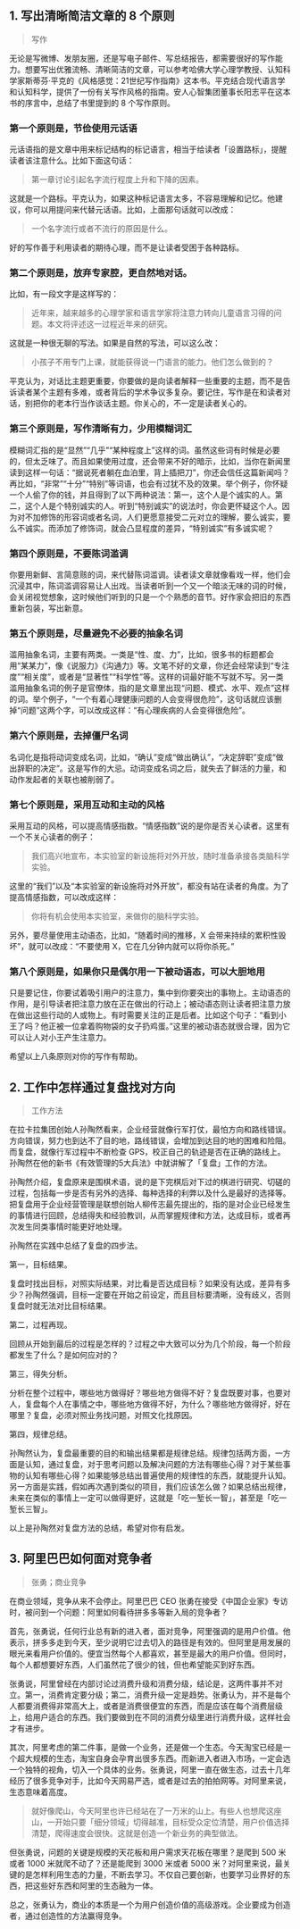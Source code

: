 ## 1. 写出清晰简洁文章的 8 个原则

> 写作

无论是写微博、发朋友圈，还是写电子邮件、写总结报告，都需要很好的写作能力。想要写出优雅流畅、清晰简洁的文章，可以参考哈佛大学心理学教授、认知科学家斯蒂芬·平克的《风格感觉：21世纪写作指南》这本书。平克结合现代语言学和认知科学，提供了一份有关写作风格的指南。安人心智集团董事长阳志平在这本书的序言中，总结了书里提到的 8 个写作原则。

### 第一个原则是，节俭使用元话语

元话语指的是文章中用来标记结构的标记语言，相当于给读者「设置路标」，提醒读者该注意什么。比如下面这句话：

> 第一章讨论引起名字流行程度上升和下降的因素。

这就是一个路标。平克认为，如果这种标记语言太多，不容易理解和记忆。他建议，你可以用提问来代替元话语。比如，上面那句话就可以改成：

> 一个名字流行或者不流行的原因是什么。

好的写作善于利用读者的期待心理，而不是让读者受困于各种路标。

### 第二个原则是，放弃专家腔，更自然地对话。

比如，有一段文字是这样写的：

> 近年来，越来越多的心理学家和语言学家将注意力转向儿童语言习得的问题。本文将评述这一过程近年来的研究。

这就是一种很无聊的写法。如果是自然的写法，可以这么改：

> 小孩子不用专门上课，就能获得说一门语言的能力。他们怎么做到的？

平克认为，对话比主题更重要，你要做的是向读者解释一些重要的主题，而不是告诉读者某个主题有多难，或者背后的学术争议多复杂。要记住，写作是在和读者对话，别把你的老本行当作谈话主题。你关心的，不一定是读者关心的。

### 第三个原则是，写作清晰有力，少用模糊词汇

模糊词汇指的是“显然”“几乎”“某种程度上”这样的词。虽然这些词有时候是必要的，但太乏味了。而且如果使用过度，还会带来不好的暗示，比如，当你在新闻里读到这样一句话：“据说死者躺在血泊里，背上插把刀”，你还会信任这篇新闻吗？再比如，“非常”“十分”“特别”等词语，也会有过犹不及的效果。举个例子，你怀疑一个人偷了你的钱，并且得到了以下两种说法：第一，这个人是个诚实的人。第二，这个人是个特别诚实的人。听到“特别诚实”的说法时，你会更怀疑这个人。因为对不加修饰的形容词或者名词，人们更愿意接受二元对立的理解，要么诚实，要么不诚实。而添加了修饰词，就会凸显程度的差异，“特别诚实”有多诚实呢？

### 第四个原则是，不要陈词滥调

你要用新鲜、言简意赅的词，来代替陈词滥调。读者读文章就像看戏一样，他们会沉浸其中，陈词滥调容易让人出戏。当读者听到一个又一个暗淡无味的词的时候，会关闭视觉想象，这时候他们听到的只是一个个熟悉的音节。好作家会把旧的东西重新包装，写出新意。

### 第五个原则是，尽量避免不必要的抽象名词

滥用抽象名词，主要有两类。一类是“性、度、力”，比如，很多书的标题都会用“某某力”，像《说服力》《沟通力》等。文笔不好的文章，你还会经常读到“专注度”“相关度”，或者是“显著性”“科学性”等。这样的词最好能不写就不写。另一类滥用抽象名词的例子是官僚体，指的是文章里出现“问题、模式、水平、观点”这样的词。举个例子，“一个有着心理健康问题的人会变得很危险”，这句话就应该删掉“问题”这两个字，可以改成这样：“有心理疾病的人会变得很危险”。

### 第六个原则是，去掉僵尸名词

名词化是指将动词变成名词，比如，“确认”变成“做出确认”，“决定辞职”变成“做出辞职的决定”。这是写作的大忌。动词变成名词之后，就失去了鲜活的力量，和动作发起者的关联也被削弱了。

### 第七个原则是，采用互动和主动的风格

采用互动的风格，可以提高情感指数。“情感指数”说的是你是否关心读者。这里有一个不关心读者的例子：

> 我们高兴地宣布，本实验室的新设施将对外开放，随时准备承接各类脑科学实验。

这里的“我们”以及“本实验室的新设施将对外开放”，都没有站在读者的角度。为了提高情感指数，可以改成这样：

> 你将有机会使用本实验室，来做你的脑科学实验。

另外，要尽量使用主动语态，比如，“随着时间的推移，X 会带来持续的累积性毁坏”，就可以改成：“不要使用 X，它在几分钟内就可以将你杀死。”

### 第八个原则是，如果你只是偶尔用一下被动语态，可以大胆地用

只是要记住，你要试着吸引用户的注意力，集中到你要突出的事物上。主动语态的作用，是引导读者把注意力放在正在做出的行动上；被动语态则让读者把注意力放在做出这些行动的人或物上。有时需要关注的正是后者。比如这个句子：“看到小王了吗？他正被一位拿着购物袋的女子扔鸡蛋。”这里的被动语态就很合理，因为它可以让人对小王产生注意力。

希望以上八条原则对你的写作有帮助。




## 2. 工作中怎样通过复盘找对方向

> 工作方法

在拉卡拉集团创始人孙陶然看来，企业经营就像行军打仗，最怕方向和路线错误。方向错误，努力也到达不了目的地，路线错误，会增加到达目的地的困难和险阻。而复盘，就像行军过程中不断检查 GPS，校正自己的轨迹是否在正确的路线上。孙陶然在他的新书《有效管理的5大兵法》中就讲解了「复盘」工作的方法。

孙陶然介绍，复盘原来是围棋术语，说的是下完棋后对下过的棋进行研究、切磋的过程，包括每一步是否有另外的选择、每种选择的利弊以及什么是最好的选择等。把复盘用于企业经营管理是联想创始人柳传志最先提出的，指的是对企业已经发生的事情进行回顾，总结得失和经验教训，从而掌握规律和方法，达成目标，或者再次发生同类事情时能更好地处理。

孙陶然在实践中总结了复盘的四步法。

第一，目标结果。

复盘时找出目标，对照实际结果，对比看是否达成目标？如果没有达成，差异有多少？孙陶然强调，目标一定要在开始之前设定，而且目标要清晰，没有歧义，否则复盘时就无法对比目标结果。

第二，过程再现。

回顾从开始到最后的过程是怎样的？过程之中大致可以分为几个阶段，每一个阶段都发生了什么？是如何应对的？

第三，得失分析。

分析在整个过程中，哪些地方做得好？哪些地方做得不好？复盘既要对事，也要对人，复盘每个人在事情之中，哪些地方做得不好，为什么？哪些地方做得好，好在哪里？复盘，必须对照业务找问题，对照文化找原因。

第四，规律总结。

孙陶然认为，复盘最重要的目的和输出结果都是规律总结。规律包括两方面，一方面是认知，通过复盘，对于思考问题以及解决问题的方法有哪些心得？对于某些事物的认知有哪些心得？如果能够总结出普遍使用的规律性的东西，就能提升认知。另一方面是实践，假如再次遇到类似的项目，我们应该怎么做？如果总结出规律，未来在类似的事情上一定可以做得更好，这就是「吃一堑长一智」，甚至是「吃一堑长三智」。

以上是孙陶然对复盘方法的总结，希望对你有启发。

## 3. 阿里巴巴如何面对竞争者
> 张勇；商业竞争

在商业领域，竞争从来不会停止。阿里巴巴 CEO 张勇在接受《中国企业家》专访时，被问到一个问题：阿里如何看待拼多多等新入局的竞争者？

首先，张勇说，任何行业总有新的进入者，面对竞争，阿里强调的是用户价值。他表示，拼多多走到今天，至少说明它过去切入的路径是有效的。但阿里是用发展的眼光来看用户价值的。便宜当然每个人都喜欢，甚至是最大的用户价值。但同时，每个人都想要好东西，人们虽然花了很少的钱，但也希望能买到好东西。

张勇说，阿里曾经在内部讨论过消费升级和消费分级，结论是，这两件事并不对立。第一，消费肯定要分级；第二，消费升级一定是趋势。张勇认为，并不是每个人都要消费得非常高大上，或者是消费很便宜的东西，而是应该在每个消费层级上，给用户适合的东西。我们要做到在不同的消费分级里进行消费升级，这样社会才有进步。

其次，阿里考虑的第二件事，是做一个业务，还是做一个生态。今天淘宝已经是一个超大规模的生态，淘宝自身会孕育出很多东西。而新进入者进入市场，一定会选一个独特的视角，切入一个具体的业务。张勇说，阿里一直在做生态，过去十几年经历了很多竞争对手，比如今天网易严选，或者是过去的拍拍网等。对阿里来说，生态意味着高度。

> 就好像爬山，今天阿里也许已经站在了一万米的山上。有些人也想爬这座山，一开始只要「细分领域」切得越准，目标受众定位清楚，用户价值选择清楚，爬得速度会很快。这就是创造一个新业务的典型做法。

但张勇说，问题的关键是规模的天花板和用户需求天花板在哪里？是爬到 500 米或者 1000 米就爬不动了？还是能爬到 3000 米或者 5000 米？对阿里来说，最关键的是怎样利用生态的力量，不断去学习。不仅自己要创新，也要学习业界好的东西，把这些好东西和阿里的生态融为一体。

总之，张勇认为，商业的本质是一个为用户创造价值的高级游戏。企业要成为创造者，通过创造性的方法赢得竞争。
